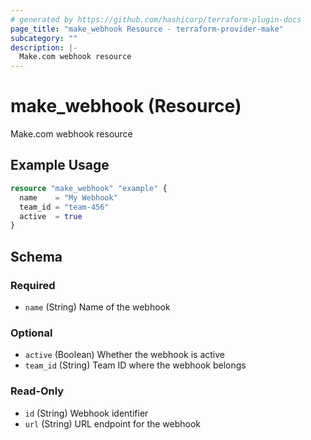 ```yaml
---
# generated by https://github.com/hashicorp/terraform-plugin-docs
page_title: "make_webhook Resource - terraform-provider-make"
subcategory: ""
description: |-
  Make.com webhook resource
---
```


# make_webhook (Resource)

Make.com webhook resource

## Example Usage

```terraform
resource "make_webhook" "example" {
  name    = "My Webhook"
  team_id = "team-456"
  active  = true
}
```

<!-- schema generated by tfplugindocs -->
## Schema

### Required

- `name` (String) Name of the webhook

### Optional

- `active` (Boolean) Whether the webhook is active
- `team_id` (String) Team ID where the webhook belongs

### Read-Only

- `id` (String) Webhook identifier
- `url` (String) URL endpoint for the webhook

